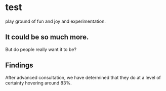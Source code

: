 # test
play ground
of fun and joy
and experimentation.

## It could be so much more.
But do people really want it to be?

## Findings
After advanced consultation, we have determined that they do at a level of certainty hovering around 83%.
